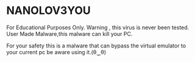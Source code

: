 # NANOLOV3YOU

For Educational Purposes Only.
Warning , this virus is never been tested.
User Made Malware,this malware can kill your PC.

For your safety this is a malware that can bypass the virtual emulator to your current pc be aware using it.(θ‿θ) 
